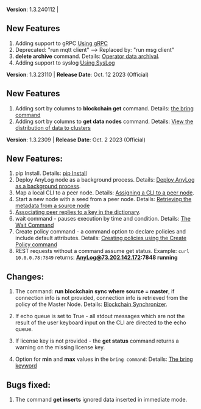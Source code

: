 
**Version**: 1.3.240112 | 

## New Features
1. Adding support to gRPC [Using gRPC](../using%20grpc.md)
2. Deprecated: "run mqtt client" --> Replaced by: "run msg client" 
3. **delete archive** command. Details: [Operator data archival](../background%20processes.md#operator-data-archival). 
4. Adding support to syslog [Using SysLog](../using%20syslog.md)

**Version**: 1.3.23110 | **Release Date**: Oct.  12 2023 (Official)

## New Features
1. Adding sort by columns to **blockchain get** command. Details: [the bring command](../json%20data%20transformation.md#the-bring-keyword)
2. Adding sort by columns to **get data nodes** command. Details: [View the distribution of data to clusters](../high%20availability.md#view-the-distribution-of-data-to-clusters)

**Version**: 1.3.2309 | **Release Date**: Oct.  2 2023 (Official)

## New Features:
1.  pip Install. Details: [pip Install](../training/advanced/Pip%20Install.md)
2.  Deploy AnyLog node as a background process. Details: [Deploy AnyLog as a background process](../training/advanced/background%20deployment.md).
3.  Map a local CLI to a peer node. Details: [Assigning a CLI to a peer node](../training/advanced/background%20deployment.md#assigning-a-cli-to-a-peer-node).
4.  Start a new node with a seed from a peer node. Details: [Retrieving the metadata from a source node](../blockchain%20commands.md#retrieving-the-metadata-from-a-source-node)
5.  [Associating peer replies to a key in the dictionary](../network%20processing.md#associating-peer-replies-to-a-key-in-the-dictionary).    
6.  wait command - pauses execution by time and condition. Details: [The Wait Command](../anylog%20commands.md#the-wait-command)
7.  Create policy command - a command option to declare policies and include default attributes. Details:
    [Creating policies using the Create Policy command](../policies.md#creating-policies-using-the-create-policy-command)
8.  REST requests without a command assume get status. Example: `curl 10.0.0.78:7849` returns: **AnyLog@73.202.142.172:7848 running** 


## Changes:

1.  The command: **run blockchain sync where source = master**, if connection info is not provided, connection info is
    retrieved from the policy of the Master Node. Details: [Blockchain Synchronizer](../background%20processes.md#blockchain-synchronizer).
    
2. If echo queue is set to True - all stdout messages which are not the result of the user keyboard input on the CLI are directed to the echo queue.

3. If license key is not provided - the **get status** command returns a warning on the missing license key.    

4. Option for **min** and **max** values in the ```bring command```: Details: [The bring keyword](../json%20data%20transformation.md#the-bring-keyword)

## Bugs fixed:

1. The command **get inserts** ignored data inserted in immediate mode.
